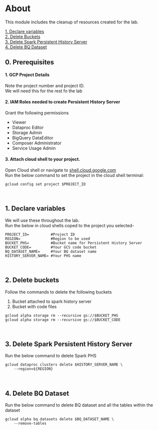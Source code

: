 # About

This module includes the cleanup of resources created for the lab.

[1. Declare variables](06-cleanup.md#1-declare-variables)<br>
[2. Delete Buckets](06-cleanup.md#2-delete-buckets)<br>
[3. Delete Spark Persistent History Server](06-cleanup.md#3-delete-spark-persistent-history-server)<br>
[4. Delete BQ Dataset](06-cleanup.md#4-delete-bq-dataset)

## 0. Prerequisites

#### 1. GCP Project Details
Note the project number and project ID. <br>
We will need this for the rest fo the lab

#### 2. IAM Roles needed to create Persistent History Server
Grant the following permissions
- Viewer
- Dataproc Editor
- Storage Admin
- BigQuery DataEditor
- Composer Administrator
- Service Usage Admin


#### 3. Attach cloud shell to your project.
Open Cloud shell or navigate to [shell.cloud.google.com](https://shell.cloud.google.com) <br>
Run the below command to set the project in the cloud shell terminal:
```
gcloud config set project $PROJECT_ID

```

<br>

## 1. Declare variables

We will use these throughout the lab. <br>
Run the below in cloud shells coped to the project you selected-

```
PROJECT_ID=          #Project ID
REGION=              #Region to be used
BUCKET_PHS=          #Bucket name for Persistent History Server
BUCKET_CODE=         #Your GCS code bucket
BQ_DATASET_NAME=     #Your BQ dataset name
HISTORY_SERVER_NAME= #Your PHS name
```

<br>

## 2. Delete buckets

Follow the commands to delete the following buckets
1. Bucket attached to spark history server
2. Bucket with code files

```
gcloud alpha storage rm --recursive gs://$BUCKET_PHS
gcloud alpha storage rm --recursive gs://$BUCKET_CODE
```

<br>

## 3. Delete Spark Persistent History Server

Run the below command to delete Spark PHS

```
gcloud dataproc clusters delete $HISTORY_SERVER_NAME \
	--region=${REGION}
```

<br>

## 4. Delete BQ Dataset

Run the below command to delete BQ dataset and all the tables within the dataset

```
gcloud alpha bq datasets delete $BQ_DATASET_NAME \
	--remove-tables
```

